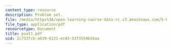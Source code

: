 ```yaml
---
content_type: resource
description: Problem set.
file: /media/https%3A/open-learning-course-data-rc.s3.amazonaws.com/5-68j-kinetics-of-chemical-reactions-spring-2003/2c733fcba6396131ec4353f3554b54aa_pset1.pdf
file_type: application/pdf
resourcetype: Document
title: pset1.pdf
uid: 2c733fcb-a639-6131-ec43-53f3554b54aa
---
```

